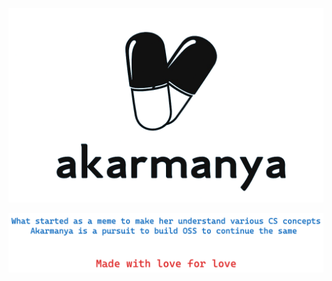 ![](https://raw.githubusercontent.com/sanam2405/sanam2405/main/assets/images/logo/akarmanya.png)

![](https://raw.githubusercontent.com/sanam2405/sanam2405/main/assets/images/logo/bio.png)

